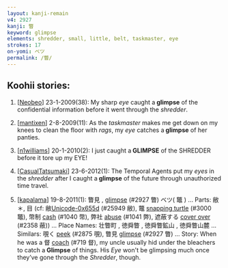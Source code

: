 ```yaml
---
layout: kanji-remain
v4: 2927
kanji: 瞥
keyword: glimpse
elements: shredder, small, little, belt, taskmaster, eye
strokes: 17
on-yomi: ベツ
permalink: /瞥/
---
```


## Koohii stories: 

1) [<a href="http://kanji.koohii.com/profile/Neobeo">Neobeo</a>] 23-1-2009(38): My sharp <em>eye</em> caught a<strong> glimpse</strong> of the confidential information before it went through the <em>shredder</em>.

2) [<a href="http://kanji.koohii.com/profile/mantixen">mantixen</a>] 2-8-2009(11): As the <em>taskmaster</em> makes me get down on my knees to clean the floor with <em>rags</em>, my <em>eye</em> catches a<strong> glimpse</strong> of her panties.

3) [<a href="http://kanji.koohii.com/profile/n1williams">n1williams</a>] 20-1-2010(2): I just caught a<strong> GLIMPSE</strong> of the SHREDDER before it tore up my EYE!

4) [<a href="http://kanji.koohii.com/profile/CasualTatsumaki">CasualTatsumaki</a>] 23-6-2012(1): The Temporal Agents put my <em>eyes</em> in the <em>shredder</em> after I caught a<strong> glimpse</strong> of the future through unauthorized time travel.

5) [<a href="http://kanji.koohii.com/profile/kapalama">kapalama</a>] 19-8-2011(1): 瞥見 , <a href="../v4/2927.html">glimpse</a> (#2927 瞥) ベツ( 鼈 ) ... Parts: 敝＊, 目 (cf: 敝<a href="http://kanji.koohii.com/study/kanji/25949">Unicode-0x655d</a> (#25949 敝), 鼈 <a href="../v4/3000.html">snapping turtle</a> (#3000 鼈), 幣制 <a href="../v4/1040.html">cash</a> (#1040 幣), 弊社 <a href="../v4/1041.html">abuse</a> (#1041 弊), 遮蔽する <a href="../v4/2358.html">cover over</a> (#2358 蔽)) ... Place Names: 壮瞥町 , 徳舜瞥 , 徳舜瞥鉱山 , 徳舜瞥山麓 ... Similars: 覗く <a href="../v4/2875.html">peek</a> (#2875 覗), 瞥見 <a href="../v4/2927.html">glimpse</a> (#2927 瞥) ... Story: When he was a 督 <a href="../v4/719.html">coach</a> (#719 督), my uncle usually hid under the bleachers to catch a<strong> Glimpse</strong> of things. His <em>Eye</em> won&#039;t be glimpsing much once they’ve gone through the <em>Shredder</em>, though.

